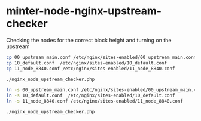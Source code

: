 # minter-node-nginx-upstream-checker
Checking the nodes for the correct block height and turning on the upstream

```bash
cp 00_upstream_main.conf /etc/nginx/sites-enabled/00_upstream_main.conf
cp 10_default.conf  /etc/nginx/sites-enabled/10_default.conf
cp 11_node_8840.conf /etc/nginx/sites-enabled/11_node_8840.conf

./nginx_node_upstream_checker.php
```

```bash
ln -s 00_upstream_main.conf /etc/nginx/sites-enabled/00_upstream_main.conf
ln -s 10_default.conf  /etc/nginx/sites-enabled/10_default.conf
ln -s 11_node_8840.conf /etc/nginx/sites-enabled/11_node_8840.conf

./nginx_node_upstream_checker.php
```
